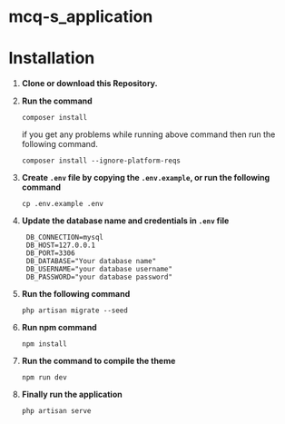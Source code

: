 # mcq-s_application
# Installation

1. **Clone or download this Repository.**
2. **Run the command**

    ```
    composer install
    ```

    if you get any problems while running above command then run the following command.

    ```
    composer install --ignore-platform-reqs
    ```

3. **Create `.env` file by copying the `.env.example`, or run the following command**

    ```
    cp .env.example .env
    ```

4. **Update the database name and credentials in `.env` file**
    ```
     DB_CONNECTION=mysql
     DB_HOST=127.0.0.1
     DB_PORT=3306
     DB_DATABASE="Your database name"
     DB_USERNAME="your database username"
     DB_PASSWORD="your database password"
    ```
5. **Run the following command**
    ```
    php artisan migrate --seed
    ```
6. **Run npm command**
    ```
    npm install
    ```
7. **Run the command to compile the theme**
    ```
    npm run dev
    ```
8. **Finally run the application**
    ```
    php artisan serve
    ```
